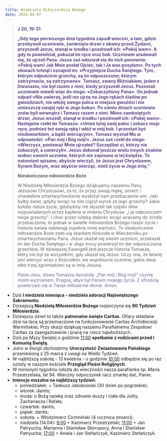 ```yaml
---
title: Niedziela Miłosierdzia Bożego
date: 2024-04-07
---
```


> **<span style="color: #5D4587;">J 20, 19-31</span>**
>
> **<span style="color: #5D4587;">„Gdy tego pierwszego dnia tygodnia zapadł wieczór, a tam, gdzie przebywali uczniowie, zamknięto drzwi z obawy przed Żydami, przyszedł Jezus, stanął w środku i pozdrowił ich: »Pokój wam«. A gdy to powiedział, pokazał im ręce oraz bok. Uczniowie uradowali się, że ujrzeli Pana. Jezus zaś odezwał się do nich ponownie: »Pokój wam! Jak Mnie posłał Ojciec, tak i Ja was posyłam«. Po tych słowach tchnął i oznajmił im: »Przyjmijcie Ducha Świętego. Tym, którym odpuścicie grzechy, są im odpuszczone; którym zatrzymacie, są zatrzymane«. Tomasz, zwany Bliźniakiem, jeden z Dwunastu, nie był razem z nimi, kiedy przyszedł Jezus. Pozostali uczniowie mówili więc do niego: »Zobaczyliśmy Pana«. On jednak odparł »Nie uwierzę, jeśli nie ujrzę na Jego rękach śladów po gwoździach, nie włożę swego palca w miejsce gwoździ i nie umieszczę swojej ręki w Jego boku«. Po ośmiu dniach uczniowie znów byli wewnątrz i Tomasz razem z nimi. Mimo zamkniętych drzwi, Jezus wszedł, stanął w środku i pozdrowił ich: »Pokój wam«. Następnie rzekł do Tomasza: »Unieś tutaj swój palec i zobacz moje ręce, podnieś też swoją rękę i włóż w mój bok. I przestań być niedowiarkiem, a bądź wierzącym«. Tomasz wyznał Mu w odpowiedzi: »Pan mój i Bóg mój!«. Jezus zaś rzekł do niego: »Wierzysz, ponieważ Mnie ujrzałeś? Szczęśliwi ci, którzy nie zobaczyli, a uwierzyli«. Jezus dokonał jeszcze wielu innych znaków wobec swoich uczniów, których nie zapisano w tej księdze. To natomiast spisano, abyście wierzyli, że Jezus jest Chrystusem, Synem Bożym, oraz abyście wierząc, mieli życie w Jego imię.”</span>**
>
>
>
> **Nieskończone miłosierdzie Boże**
>
> W Niedzielę Miłosierdzia Bożego dziękujemy naszemu Panu, Jezusowi Chrystusowi, za to, że przez swoją mękę, śmierć i chwalebne zmartwychwstanie wysłużył nam przebaczenie win. Jaki byłby świat, gdyby wciąż na nim ciążył wyrok za jego grzechy? Jakie byłoby nasze życie, gdybyśmy nie słyszeli tak często słów wypowiadanych przez kapłana w imieniu Chrystusa: „i ja odpuszczam twoje grzechy". I choć przez ludzką słabość wciąż wracamy do źródła przebaczenia, to jednak w świetle miłosierdzia Bożego nasze życie i historia świata nabierają zupełnie innej wartości. To nieskończone miłosierdzie Boże stało się skarbem Kościoła w Wieczerniku po zmartwychwstaniu Pana. Jezus ukazał się swoim uczniom, przekazał im dar Ducha Świętego i w Jego mocy powierzył im dar odpuszczania grzechów. W dzisiejszej Ewangelii jest jeszcze historia Tomasza, który nie był ze wszystkimi, gdy ukazał się Jezus. Uczy ona, że łatwiej jest wierzyć wraz z Kościołem, we wspólnocie uczniów, gdzie dwaj albo trzej zgromadzeni są w imię Jezusa.
>
> <span style="color: #666699;">Panie Jezu, słowa Tomasza Apostoła: „Pan mój i Bóg mój!" czynię moim wyznaniem. Pragnę, abyś był Panem mojego życia. Z ufnością powierzam się w Twoje miłosierne dłonie. Amen.
> &nbsp;

- Dziś **I niedziela miesiąca - niedziela adoracji Najświętszego Sakramentu**.
- Dzisiejszą **Niedzielą Miłosierdzia Bożego** rozpoczyna się **80 Tydzień Miłosierdzia**.
- Dzisiejszy dzień to także **patronalne święto Caritas**. Ofiary składane dziś na tacę są przeznaczone na funkcjonowanie Caritas Archidiecezji Warmińskiej. Przy okazji dziękuję naszemu Parafialnemu Zespołowi Caritas za zaangażowanie i pracę na rzecz najuboższych.
- Dziś po Mszy Świętej o godzinie <u>11:00</u> **spotkanie z rodzicami przed I Komunią Świętą**.
- Jutro w liturgii obchodzimy **Uroczystość Zwiastowania Pańskiego** przeniesioną z 25 marca z uwagi na Wielki Tydzień.
- W najbliższą sobotę - 13 kwietnia - o godzinie <u>10:00</u> odbędzie się po raz szósty w naszym kościele **Przegląd Pieśni Religijnych**.
- W minionym tygodniu odszła do wieczności nasza parafianka śp. Maria Przestrzelska, lat 94. Wieczny odpoczynek racz zmarłej dać, Panie.
- **Intencje mszalne na najbliższy tydzień:**
  - poniedziałek: + Tadeusz Jakubowski (30 dzień po pogrzebie);
  - wtorek: dantis;
  - środa: o Bożą opiekę oraz zdrowie duszy i ciała dla Julity, Zachariasza i Rafała;
  - czwartek: dantis;
  - piątek: dantis;
  - sobota: + Włodzimierz Cichmiński (4 rocznica śmierci);
  - niedziela (14.04): <u>9:00</u> + Kazimierz Przestrzelski; <u>11:00</u> + Jan Patryucha, Marianna i Stanisław Skorupscy, Anna i Stanisław Patryucha; <u>17:00</u> + Aniela i Jan Stefańczyk, Kazimierz Stefańczyk.


